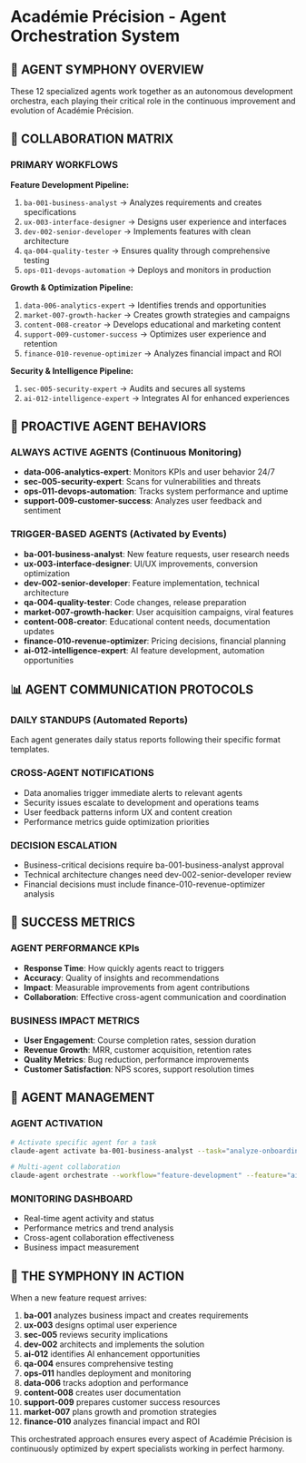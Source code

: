 # Académie Précision - Agent Orchestration System

## 🎼 AGENT SYMPHONY OVERVIEW
These 12 specialized agents work together as an autonomous development orchestra, each playing their critical role in the continuous improvement and evolution of Académie Précision.

## 🔄 COLLABORATION MATRIX

### PRIMARY WORKFLOWS

**Feature Development Pipeline:**
1. `ba-001-business-analyst` → Analyzes requirements and creates specifications
2. `ux-003-interface-designer` → Designs user experience and interfaces
3. `dev-002-senior-developer` → Implements features with clean architecture
4. `qa-004-quality-tester` → Ensures quality through comprehensive testing
5. `ops-011-devops-automation` → Deploys and monitors in production

**Growth & Optimization Pipeline:**
1. `data-006-analytics-expert` → Identifies trends and opportunities
2. `market-007-growth-hacker` → Creates growth strategies and campaigns
3. `content-008-creator` → Develops educational and marketing content
4. `support-009-customer-success` → Optimizes user experience and retention
5. `finance-010-revenue-optimizer` → Analyzes financial impact and ROI

**Security & Intelligence Pipeline:**
1. `sec-005-security-expert` → Audits and secures all systems
2. `ai-012-intelligence-expert` → Integrates AI for enhanced experiences

## 🚀 PROACTIVE AGENT BEHAVIORS

### ALWAYS ACTIVE AGENTS (Continuous Monitoring)
- **data-006-analytics-expert**: Monitors KPIs and user behavior 24/7
- **sec-005-security-expert**: Scans for vulnerabilities and threats
- **ops-011-devops-automation**: Tracks system performance and uptime
- **support-009-customer-success**: Analyzes user feedback and sentiment

### TRIGGER-BASED AGENTS (Activated by Events)
- **ba-001-business-analyst**: New feature requests, user research needs
- **ux-003-interface-designer**: UI/UX improvements, conversion optimization
- **dev-002-senior-developer**: Feature implementation, technical architecture
- **qa-004-quality-tester**: Code changes, release preparation
- **market-007-growth-hacker**: User acquisition campaigns, viral features
- **content-008-creator**: Educational content needs, documentation updates
- **finance-010-revenue-optimizer**: Pricing decisions, financial planning
- **ai-012-intelligence-expert**: AI feature development, automation opportunities

## 📊 AGENT COMMUNICATION PROTOCOLS

### DAILY STANDUPS (Automated Reports)
Each agent generates daily status reports following their specific format templates.

### CROSS-AGENT NOTIFICATIONS
- Data anomalies trigger immediate alerts to relevant agents
- Security issues escalate to development and operations teams
- User feedback patterns inform UX and content creation
- Performance metrics guide optimization priorities

### DECISION ESCALATION
- Business-critical decisions require ba-001-business-analyst approval
- Technical architecture changes need dev-002-senior-developer review
- Financial decisions must include finance-010-revenue-optimizer analysis

## 🎯 SUCCESS METRICS

### AGENT PERFORMANCE KPIs
- **Response Time**: How quickly agents react to triggers
- **Accuracy**: Quality of insights and recommendations
- **Impact**: Measurable improvements from agent contributions
- **Collaboration**: Effective cross-agent communication and coordination

### BUSINESS IMPACT METRICS
- **User Engagement**: Course completion rates, session duration
- **Revenue Growth**: MRR, customer acquisition, retention rates
- **Quality Metrics**: Bug reduction, performance improvements
- **Customer Satisfaction**: NPS scores, support resolution times

## 🔧 AGENT MANAGEMENT

### AGENT ACTIVATION
```bash
# Activate specific agent for a task
claude-agent activate ba-001-business-analyst --task="analyze-onboarding-flow"

# Multi-agent collaboration
claude-agent orchestrate --workflow="feature-development" --feature="ai-tutor"
```

### MONITORING DASHBOARD
- Real-time agent activity and status
- Performance metrics and trend analysis
- Cross-agent collaboration effectiveness
- Business impact measurement

## 🎼 THE SYMPHONY IN ACTION

When a new feature request arrives:

1. **ba-001** analyzes business impact and creates requirements
2. **ux-003** designs optimal user experience
3. **sec-005** reviews security implications
4. **dev-002** architects and implements the solution
5. **ai-012** identifies AI enhancement opportunities
6. **qa-004** ensures comprehensive testing
7. **ops-011** handles deployment and monitoring
8. **data-006** tracks adoption and performance
9. **content-008** creates user documentation
10. **support-009** prepares customer success resources
11. **market-007** plans growth and promotion strategies
12. **finance-010** analyzes financial impact and ROI

This orchestrated approach ensures every aspect of Académie Précision is continuously optimized by expert specialists working in perfect harmony.